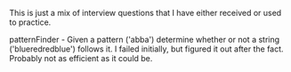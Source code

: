 This is just a mix of interview questions that I have either received or used
to practice.

patternFinder - Given a pattern ('abba') determine whether or not a string
    ('blueredredblue') follows it. I failed initially, but figured it out
    after the fact. Probably not as efficient as it could be.
